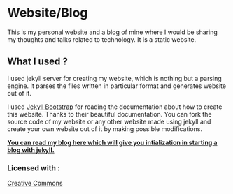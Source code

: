 # Website/Blog
This is my personal website and a blog of mine where I would be sharing my thoughts and talks related to technology. It is a static website.

## What I used ?
I used jekyll server for creating my website, which is nothing but a parsing engine. It parses the files written in particular format and generates website out of it.

I used [Jekyll Bootstrap](http://www.jekyllbootstrap.com) for reading the documentation about how to create this website. Thanks to their beautiful documentation. You can fork the source code of my website or any other website made using jekyll and create your own website out of it by making possible modifications. 

[**You can read my blog here which will give you intialization in starting a blog with jekyll.**](http://www.pingmygeek.co.cc/general/blogging-for-hackers/)

### Licensed with :
[Creative Commons](http://creativecommons.org/licenses/by-nc-sa/3.0/)

